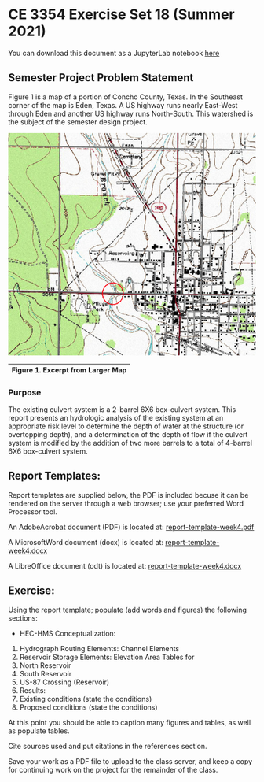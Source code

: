 # CE 3354 Exercise Set 18 (Summer 2021)
You can download this document as a JupyterLab notebook [here](https://3.137.111.182/ce-3354-webbook/lesson8/es8.ipynb)

## Semester Project Problem Statement
Figure 1 is a map of a portion of Concho County, Texas.  In the Southeast corner of the map is Eden, Texas.  A US highway runs nearly East-West through Eden and another US highway runs North-South.  This watershed is the subject of the semester design project.

![Figure 1](hardinbranch-RFS.png)

|Figure 1.  Excerpt from Larger Map|
|---|

### Purpose 
The existing culvert system is a 2-barrel 6X6 box-culvert system.  This report presents an hydrologic analysis of the existing system at an appropriate risk level to determine the depth of water at the structure (or overtopping depth), and a determination of the depth of flow if the culvert system is modified by the addition of two more barrels to a total of 4-barrel 6X6 box-culvert system.

## Report Templates:

Report templates are supplied below, the PDF is included becuse it can be rendered on the server through a web browser; use your preferred Word Processor tool.

An AdobeAcrobat document (PDF) is located at: [report-template-week4.pdf](https://3.137.111.182/ce-3354-webbook/lesson18/report-template-week4.pdf)

A MicrosoftWord document (docx) is located at: [report-template-week4.docx](https://3.137.111.182/ce-3354-webbook/lesson18/report-template-week4.docx)

A LibreOffice document (odt) is located at: [report-template-week4.docx](https://3.137.111.182/ce-3354-webbook/lesson18/report-template-week4.docx)

## Exercise: 
Using the report template; populate (add words and figures) the following sections:

 - HEC-HMS Conceptualization:
 1. Hydrograph Routing Elements: Channel Elements
 2. Reservoir Storage Elements: Elevation Area Tables for
   1. North Reservoir
   2. South Reservoir
   3. US-87 Crossing (Reservoir)
 3. Results:
   1. Existing conditions (state the conditions)
   2. Proposed conditions (state the conditions)
   
At this point you should be able to caption many figures and tables, as well as populate tables.

Cite sources used and put citations in the references section.

Save your work as a PDF file to upload to the class server, and keep a copy for continuing work on the project for the remainder of the class.


```python

```


```python

```
